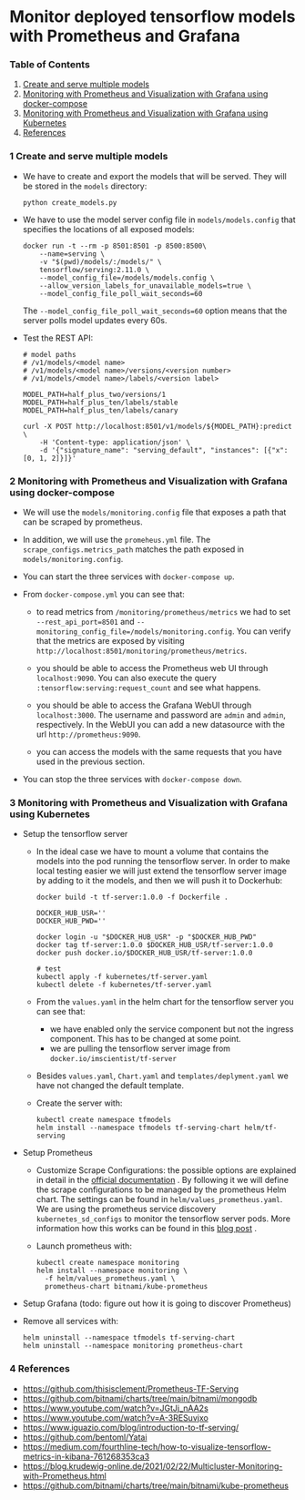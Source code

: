 # Monitor deployed tensorflow models with Prometheus and Grafana

### Table of Contents

1. [Create and serve multiple models](#1-Create-and-serve-multiple-models)
2. [Monitoring with Prometheus and Visualization with Grafana using docker-compose](#2-monitoring-with-prometheus-and-visualization-with-grafana-using-docker-compose)
3. [Monitoring with Prometheus and Visualization with Grafana using Kubernetes](#3-monitoring-with-prometheus-and-visualization-with-grafana-using-kubernetes)
4. [References](#4-references)

### 1 Create and serve multiple models

- We have to create and export the models that will be served. They will be stored in the `models` directory:
  ```shell
  python create_models.py
  ```

- We have to use the model server config file in `models/models.config` that specifies the locations of all exposed
  models:
  ```shell
  docker run -t --rm -p 8501:8501 -p 8500:8500\
      --name=serving \
      -v "$(pwd)/models/:/models/" \
      tensorflow/serving:2.11.0 \
      --model_config_file=/models/models.config \
      --allow_version_labels_for_unavailable_models=true \
      --model_config_file_poll_wait_seconds=60
  ```
  The `--model_config_file_poll_wait_seconds=60` option means that the server polls model updates every 60s.


- Test the REST API:
  ```shell
  # model paths  
  # /v1/models/<model name>
  # /v1/models/<model name>/versions/<version number>
  # /v1/models/<model name>/labels/<version label>
  
  MODEL_PATH=half_plus_two/versions/1
  MODEL_PATH=half_plus_ten/labels/stable
  MODEL_PATH=half_plus_ten/labels/canary

  curl -X POST http://localhost:8501/v1/models/${MODEL_PATH}:predict \
      -H 'Content-type: application/json' \
      -d '{"signature_name": "serving_default", "instances": [{"x": [0, 1, 2]}]}'
  ```

### 2 Monitoring with Prometheus and Visualization with Grafana using docker-compose

- We will use the `models/monitoring.config` file that exposes a path that can be scraped by prometheus.


- In addition, we will use the `promeheus.yml` file. The `scrape_configs.metrics_path` matches the path exposed
  in `models/monitoring.config`.


- You can start the three services with `docker-compose up`.


- From `docker-compose.yml` you can see that:
    - to read metrics from `/monitoring/prometheus/metrics` we had to set `--rest_api_port=8501`
      and `--monitoring_config_file=/models/monitoring.config`. You can verify that the metrics are exposed by
      visiting `http://localhost:8501/monitoring/prometheus/metrics`.

    - you should be able to access the Prometheus web UI through `localhost:9090`. You can also execute the
      query `:tensorflow:serving:request_count` and see what happens.

    - you should be able to access the Grafana WebUI through `localhost:3000`. The username and password are `admin`
      and `admin`, respectively. In the WebUI you can add a new datasource with the url `http://prometheus:9090`.

    - you can access the models with the same requests that you have used in the previous section.


- You can stop the three services with `docker-compose down`.

### 3 Monitoring with Prometheus and Visualization with Grafana using Kubernetes

- Setup the tensorflow server

    - In the ideal case we have to mount a volume that contains the models into the pod running the tensorflow server.
      In
      order to make local testing easier we will just extend the tensorflow server image by adding to it the models, and
      then we will push it to Dockerhub:
      ```shell
      docker build -t tf-server:1.0.0 -f Dockerfile .
  
      DOCKER_HUB_USR=''
      DOCKER_HUB_PWD=''
  
      docker login -u "$DOCKER_HUB_USR" -p "$DOCKER_HUB_PWD"
      docker tag tf-server:1.0.0 $DOCKER_HUB_USR/tf-server:1.0.0
      docker push docker.io/$DOCKER_HUB_USR/tf-server:1.0.0
    
      # test
      kubectl apply -f kubernetes/tf-server.yaml
      kubectl delete -f kubernetes/tf-server.yaml
      ```

    - From the `values.yaml` in the helm chart for the tensorflow server you can see that:
        - we have enabled only the service component but not the ingress component. This has to be changed at some
          point.
        - we are pulling the tensorflow server image from `docker.io/imscientist/tf-server`

    - Besides `values.yaml`, `Chart.yaml` and `templates/deplyment.yaml` we have not changed the default template.

    - Create the server with:
      ```shell
      kubectl create namespace tfmodels
      helm install --namespace tfmodels tf-serving-chart helm/tf-serving
      ```


- Setup Prometheus
    - Customize Scrape Configurations: the possible options are explained in detail in
      the [official documentation](https://docs.bitnami.com/kubernetes/apps/prometheus-operator/configuration/customize-scrape-configurations/)
      . By following it we will define the scrape configurations to be managed by the prometheus Helm chart. The
      settings can be found in `helm/values_prometheus.yaml`. We are using the prometheus service
      discovery `kubernetes_sd_configs` to monitor the tensorflow server pods. More information how this works can be
      found in this [blog post](https://blog.krudewig-online.de/2021/02/22/Multicluster-Monitoring-with-Prometheus.html)
      .

    - Launch prometheus with:
      ```shell
      kubectl create namespace monitoring
      helm install --namespace monitoring \
        -f helm/values_prometheus.yaml \
        prometheus-chart bitnami/kube-prometheus
      ```

- Setup Grafana (todo: figure out how it is going to discover Prometheus)


- Remove all services with:
  ```shell
  helm uninstall --namespace tfmodels tf-serving-chart
  helm uninstall --namespace monitoring prometheus-chart
  ```

### 4 References

- https://github.com/thisisclement/Prometheus-TF-Serving
- https://github.com/bitnami/charts/tree/main/bitnami/mongodb
- https://www.youtube.com/watch?v=JGtJj_nAA2s
- https://www.youtube.com/watch?v=A-3RESuvjxo
- https://www.iguazio.com/blog/introduction-to-tf-serving/
- https://github.com/bentoml/Yatai
- https://medium.com/fourthline-tech/how-to-visualize-tensorflow-metrics-in-kibana-761268353ca3
- https://blog.krudewig-online.de/2021/02/22/Multicluster-Monitoring-with-Prometheus.html
- https://github.com/bitnami/charts/tree/main/bitnami/kube-prometheus
